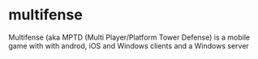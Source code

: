 multifense
==========

Multifense (aka MPTD (Multi Player/Platform Tower Defense) is a mobile game with with androd, iOS and Windows clients and a Windows server